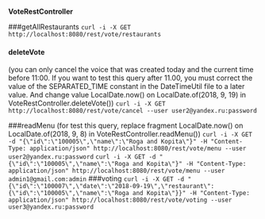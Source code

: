 **VoteRestController**

###getAllRestaurants
`curl -i -X GET http://localhost:8080/rest/vote/restaurants`

#### deleteVote
(you can only cancel the voice that was created today and the current time before 11:00.
 If you want to test this query after 11.00, you must correct the value of the
  SEPARATED_TIME constant in the DateTimeUtil file to a later value. And change value 
  LocalDate.now() on LocalDate.of(2018, 9, 19) in VoteRestController.deleteVote())
`curl -i -X GET http://localhost:8080/rest/vote/cancel --user user2@yandex.ru:password`

###readMenu
(for test this query, replace fragment LocalDate.now() on LocalDate.of(2018, 9, 8) in VoteRestController.readMenu())
`curl -i -X GET -d "{\"id\":\"100005\",\"name\":\"Roga and Kopita\"}" -H "Content-Type: application/json" http://localhost:8080/rest/vote/menu --user user2@yandex.ru:password`
`curl -i -X GET -d "{\"id\":\"100005\",\"name\":\"Roga and Kopita\"}" -H "Content-Type: application/json" http://localhost:8080/rest/vote/menu --user admin1@gmail.com:admin`
###voting
`curl -i -X GET -d "{\"id\":\"100007\",\"date\":\"2018-09-19\",\"restaurant\":{\"id\":\"100005\",\"name\":\"Roga and Kopita\"}}" -H "Content-Type: application/json" http://localhost:8080/rest/vote/voting --user user3@yandex.ru:password`
